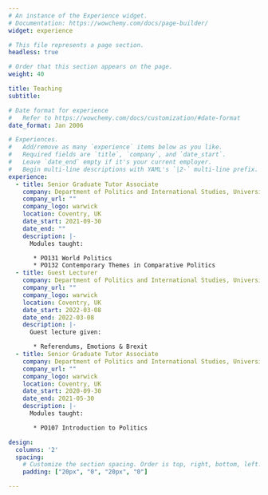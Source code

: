 ```yaml
---
# An instance of the Experience widget.
# Documentation: https://wowchemy.com/docs/page-builder/
widget: experience

# This file represents a page section.
headless: true

# Order that this section appears on the page.
weight: 40

title: Teaching
subtitle:

# Date format for experience
#   Refer to https://wowchemy.com/docs/customization/#date-format
date_format: Jan 2006

# Experiences.
#   Add/remove as many `experience` items below as you like.
#   Required fields are `title`, `company`, and `date_start`.
#   Leave `date_end` empty if it's your current employer.
#   Begin multi-line descriptions with YAML's `|2-` multi-line prefix.
experience:
  - title: Senior Graduate Tutor Associate
    company: Department of Politics and International Studies, University of Warwick
    company_url: ""
    company_logo: warwick
    location: Coventry, UK
    date_start: 2021-09-30
    date_end: ""
    description: |-
      Modules taught:

       * PO131 World Politics
       * PO132 Contemporary Themes in Comparative Politics
  - title: Guest Lecturer
    company: Department of Politics and International Studies, University of Warwick
    company_url: ""
    company_logo: warwick
    location: Coventry, UK
    date_start: 2022-03-08
    date_end: 2022-03-08
    description: |-
      Guest lecture given:

       * Referendums, Emotions & Brexit
  - title: Senior Graduate Tutor Associate
    company: Department of Politics and International Studies, University of Warwick
    company_url: ""
    company_logo: warwick
    location: Coventry, UK
    date_start: 2020-09-30
    date_end: 2021-05-30
    description: |-
      Modules taught:

       * PO107 Introduction to Politics

design:
  columns: '2'
  spacing:
    # Customize the section spacing. Order is top, right, bottom, left.
    padding: ["20px", "0", "20px", "0"]

---
```

